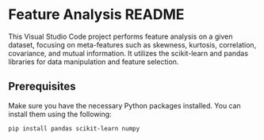# Feature Analysis README

This Visual Studio Code project performs feature analysis on a given dataset, focusing on meta-features such as skewness, kurtosis, correlation, covariance, and mutual information. It utilizes the scikit-learn and pandas libraries for data manipulation and feature selection.

## Prerequisites

Make sure you have the necessary Python packages installed. You can install them using the following:

```bash
pip install pandas scikit-learn numpy
